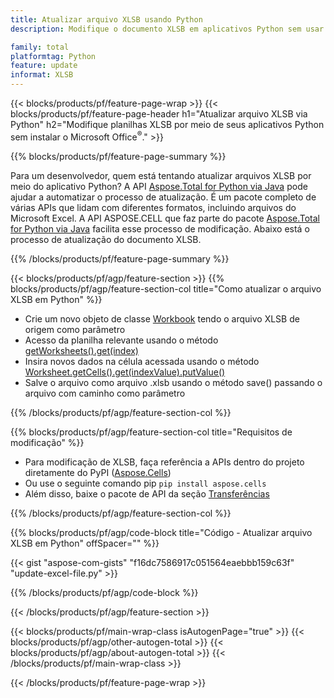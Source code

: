 ```yaml
---
title: Atualizar arquivo XLSB usando Python
description: Modifique o documento XLSB em aplicativos Python sem usar o Microsoft Excel. 

family: total
platformtag: Python
feature: update
informat: XLSB
---
```

{{< blocks/products/pf/feature-page-wrap >}}
{{< blocks/products/pf/feature-page-header h1="Atualizar arquivo XLSB via Python" h2="Modifique planilhas XLSB por meio de seus aplicativos Python sem instalar o Microsoft Office<sup>&reg;</sup>." >}}

{{% blocks/products/pf/feature-page-summary %}}

Para um desenvolvedor, quem está tentando atualizar arquivos XLSB por meio do aplicativo Python? A API [Aspose.Total for Python via Java](https://products.aspose.com/total/python-java/) pode ajudar a automatizar o processo de atualização. É um pacote completo de várias APIs que lidam com diferentes formatos, incluindo arquivos do Microsoft Excel. A API ASPOSE.CELL que faz parte do pacote [Aspose.Total for Python via Java](https://products.aspose.com/total/python-java/) facilita esse processo de modificação. Abaixo está o processo de atualização do documento XLSB.

{{% /blocks/products/pf/feature-page-summary %}}

{{< blocks/products/pf/agp/feature-section >}}
{{% blocks/products/pf/agp/feature-section-col title="Como atualizar o arquivo XLSB em Python" %}}

- Crie um novo objeto de classe [Workbook](https://reference.aspose.com/cells/python-java/asposecells.api/Workbook) tendo o arquivo XLSB de origem como parâmetro
- Acesso da planilha relevante usando o método [getWorksheets().get(index)](https://reference.aspose.com/cells/python/asposecells.api/workbook#Worksheets)
- Insira novos dados na célula acessada usando o método [Worksheet.getCells().get(indexValue).putValue()](https://reference.aspose.com/cells/python/asposecells.api/worksheet#Cells)
- Salve o arquivo como arquivo .xlsb usando o método save() passando o arquivo com caminho como parâmetro

{{% /blocks/products/pf/agp/feature-section-col %}}

{{% blocks/products/pf/agp/feature-section-col title="Requisitos de modificação" %}}

- Para modificação de XLSB, faça referência a APIs dentro do projeto diretamente do PyPI ([Aspose.Cells](https://pypi.org/project/aspose-cells/))
- Ou use o seguinte comando pip ```pip install aspose.cells``` 
- Além disso, baixe o pacote de API da seção [Transferências](https://releases.aspose.com/cells/python-java)

{{% /blocks/products/pf/agp/feature-section-col %}}

{{% blocks/products/pf/agp/code-block title="Código - Atualizar arquivo XLSB em Python" offSpacer="" %}}

{{< gist "aspose-com-gists" "f16dc7586917c051564eaebbb159c63f" "update-excel-file.py" >}}

{{% /blocks/products/pf/agp/code-block %}}

{{< /blocks/products/pf/agp/feature-section >}}

{{< blocks/products/pf/main-wrap-class isAutogenPage="true" >}}
{{< blocks/products/pf/agp/other-autogen-total >}}
{{< blocks/products/pf/agp/about-autogen-total >}}
{{< /blocks/products/pf/main-wrap-class >}}

{{< /blocks/products/pf/feature-page-wrap >}}